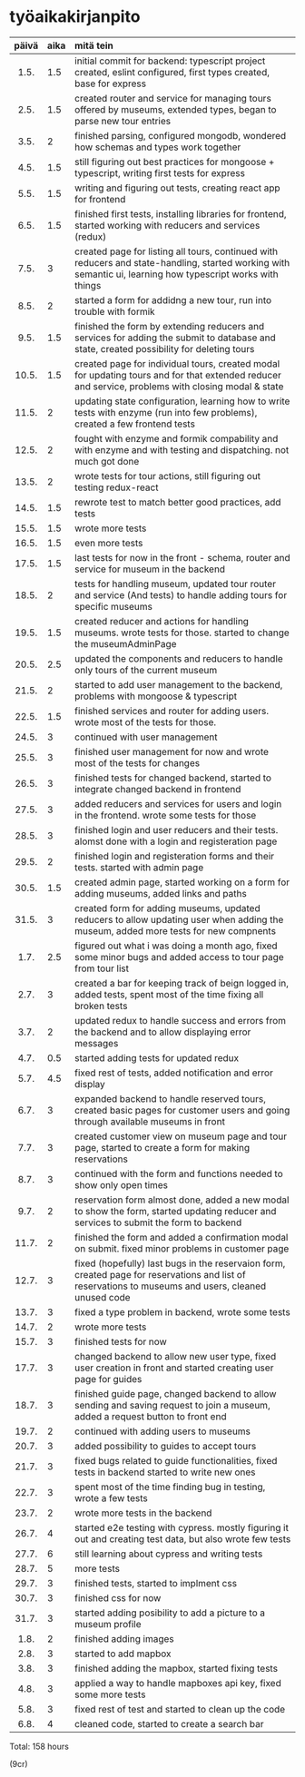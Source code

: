 # työaikakirjanpito

| päivä | aika | mitä tein  |
| :----:|:-----| :-----|
| 1.5. | 1.5    | initial commit for backend: typescript project created, eslint configured, first types created, base for express |
| 2.5. | 1.5    | created router and service for managing tours offered by museums, extended types, began to parse new tour entries |
| 3.5. | 2    | finished parsing, configured mongodb, wondered how schemas and types work together |
| 4.5. | 1.5    | still figuring out best practices for mongoose + typescript, writing first tests for express |
| 5.5. | 1.5   | writing and figuring out tests, creating react app for frontend |
| 6.5. | 1.5    | finished first tests, installing libraries for frontend, started working with reducers and services (redux) |
| 7.5. | 3    | created page for listing all tours, continued with reducers and state-handling, started working with semantic ui, learning how typescript works with things |
| 8.5. | 2    | started a form for addidng a new tour, run into trouble with formik |
| 9.5. | 1.5   | finished the form by extending reducers and services for adding the submit to database and state, created possibility for deleting tours |
| 10.5. | 1.5   | created page for individual tours, created modal for updating tours and for that extended reducer and service, problems with closing modal & state |
| 11.5. | 2   | updating state configuration, learning how to write tests with enzyme (run into few problems), created a few frontend tests  |
| 12.5. | 2   | fought with enzyme and formik compability and with enzyme and with testing and dispatching. not much got done |
| 13.5. | 2   | wrote tests for tour actions, still figuring out testing redux-react |
| 14.5. | 1.5   | rewrote test to match better good practices, add tests |
| 15.5. | 1.5   | wrote more tests |
| 16.5. | 1.5   | even more tests |
| 17.5. | 1.5   | last tests for now in the front - schema, router and service for museum in the backend |
| 18.5. | 2   | tests for handling museum, updated tour router and service (And tests) to handle adding tours for specific museums |
| 19.5. | 1.5   | created reducer and actions for handling museums. wrote tests for those. started to change the museumAdminPage |
| 20.5. | 2.5   | updated the components and reducers to handle only tours of the current museum |
| 21.5. | 2   | started to add user management to the backend, problems with mongoose & typescript |
| 22.5. | 1.5   | finished services and router for adding users. wrote most of the tests for those. |
| 24.5. | 3   | continued with user management |
| 25.5. | 3   | finished user management for now and wrote most of the tests for changes |
| 26.5. | 3   | finished tests for changed backend, started to integrate changed backend in frontend |
| 27.5. | 3   | added reducers and services for users and login in the frontend. wrote some tests for those |
| 28.5. | 3   | finished login and user reducers and their tests. alomst done with a login and registeration page |
| 29.5. | 2   | finished login and registeration forms and their tests. started with admin page |
| 30.5. | 1.5   | created admin page, started working on a form for adding museums, added links and paths |
| 31.5. | 3   | created form for adding museums, updated reducers to allow updating user when adding the museum, added more tests for new compnents |
| 1.7. | 2.5   | figured out what i was doing a month ago, fixed some minor bugs and added access to tour page from tour list |
| 2.7. | 3   | created a bar for keeping track of beign logged in, added tests, spent most of the time fixing all broken tests |
| 3.7. | 2   | updated redux to handle success and errors from the backend and to allow displaying error messages |
| 4.7. | 0.5   | started adding tests for updated redux |
| 5.7. | 4.5   | fixed rest of tests, added notification and error display |
| 6.7. | 3   | expanded backend to handle reserved tours, created basic pages for customer users and going through available museums in front |
| 7.7. | 3   | created customer view on museum page and tour page, started to create a form for making reservations  |
| 8.7. | 3   | continued with the form and functions needed to show only open times  |
| 9.7. | 2   | reservation form almost done, added a new modal to show the form, started updating reducer and services to submit the form to backend  |
| 11.7. | 2   | finished the form and added a confirmation modal on submit. fixed minor problems in customer page |
| 12.7. | 3   | fixed (hopefully) last bugs in the reservaion form, created page for reservations and list of reservations to museums and users, cleaned unused code |
| 13.7. | 3   | fixed a type problem in  backend, wrote some tests |
| 14.7. | 2   | wrote more tests |
| 15.7. | 3   | finished tests for now |
| 17.7. | 3   | changed backend to allow new user type, fixed user creation in front and started creating user page for guides |
| 18.7. | 3   | finished guide page, changed backend to allow sending and saving request to join a museum, added a request button to front end |
| 19.7. | 2   | continued with adding users to museums |
| 20.7. | 3   | added possibility to guides to accept tours |
| 21.7. | 3   | fixed bugs related to guide functionalities, fixed tests in backend started to write new ones|
| 22.7. | 3   | spent most of the time finding bug in testing, wrote a few tests|
| 23.7. | 2   | wrote more tests in the backend|
| 26.7. | 4   | started e2e testing with cypress. mostly figuring it out and creating test data, but also wrote few tests |
|27.7. | 6 | still learning about cypress and writing tests |
|28.7. | 5 | more tests |
|29.7. | 3 | finished tests, started to implment css |
|30.7. | 3 | finished css for now|
|31.7.|3|started adding posibility to add a picture to a museum profile|
|1.8.|2|finished adding images|
|2.8.|3|started to add mapbox|
|3.8.|3|finished adding the mapbox, started fixing tests|
|4.8.|3|applied a way to handle mapboxes api key, fixed some more tests|
|5.8.|3|fixed rest of test and started to clean up the code|
|6.8.|4|cleaned code, started to create a search bar|
Total: 158 hours 


(9cr)
